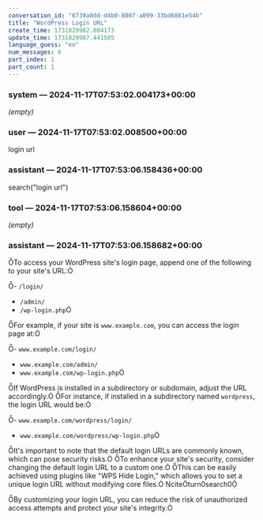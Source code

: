 ```yaml
---
conversation_id: "6739a0dd-d4b0-8007-a099-33bd6861e54b"
title: "WordPress Login URL"
create_time: 1731829982.004173
update_time: 1731829987.441505
language_guess: "en"
num_messages: 6
part_index: 1
part_count: 1
---
```


### system — 2024-11-17T07:53:02.004173+00:00

_(empty)_

### user — 2024-11-17T07:53:02.008500+00:00

login url

### assistant — 2024-11-17T07:53:06.158436+00:00

search("login url")

### tool — 2024-11-17T07:53:06.158604+00:00

_(empty)_

### assistant — 2024-11-17T07:53:06.158682+00:00

To access your WordPress site's login page, append one of the following to your site's URL:

- `/login/`
- `/admin/`
- `/wp-login.php`

For example, if your site is `www.example.com`, you can access the login page at:

- `www.example.com/login/`
- `www.example.com/admin/`
- `www.example.com/wp-login.php`

If WordPress is installed in a subdirectory or subdomain, adjust the URL accordingly. For instance, if installed in a subdirectory named `wordpress`, the login URL would be:

- `www.example.com/wordpress/login/`
- `www.example.com/wordpress/wp-login.php`

It's important to note that the default login URLs are commonly known, which can pose security risks. To enhance your site's security, consider changing the default login URL to a custom one. This can be easily achieved using plugins like "WPS Hide Login," which allows you to set a unique login URL without modifying core files. citeturn0search0

By customizing your login URL, you can reduce the risk of unauthorized access attempts and protect your site's integrity.
